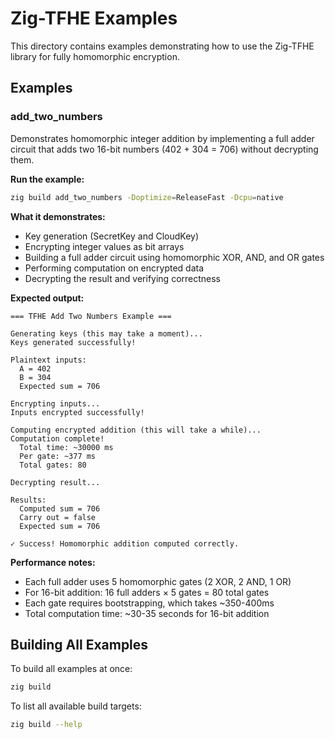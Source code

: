 # Zig-TFHE Examples

This directory contains examples demonstrating how to use the Zig-TFHE library for fully homomorphic encryption.

## Examples

### add_two_numbers

Demonstrates homomorphic integer addition by implementing a full adder circuit that adds two 16-bit numbers (402 + 304 = 706) without decrypting them.

**Run the example:**
```bash
zig build add_two_numbers -Doptimize=ReleaseFast -Dcpu=native
```

**What it demonstrates:**
- Key generation (SecretKey and CloudKey)
- Encrypting integer values as bit arrays
- Building a full adder circuit using homomorphic XOR, AND, and OR gates
- Performing computation on encrypted data
- Decrypting the result and verifying correctness

**Expected output:**
```
=== TFHE Add Two Numbers Example ===

Generating keys (this may take a moment)...
Keys generated successfully!

Plaintext inputs:
  A = 402
  B = 304
  Expected sum = 706

Encrypting inputs...
Inputs encrypted successfully!

Computing encrypted addition (this will take a while)...
Computation complete!
  Total time: ~30000 ms
  Per gate: ~377 ms
  Total gates: 80

Decrypting result...

Results:
  Computed sum = 706
  Carry out = false
  Expected sum = 706

✓ Success! Homomorphic addition computed correctly.
```

**Performance notes:**
- Each full adder uses 5 homomorphic gates (2 XOR, 2 AND, 1 OR)
- For 16-bit addition: 16 full adders × 5 gates = 80 total gates
- Each gate requires bootstrapping, which takes ~350-400ms
- Total computation time: ~30-35 seconds for 16-bit addition

## Building All Examples

To build all examples at once:
```bash
zig build
```

To list all available build targets:
```bash
zig build --help
```

